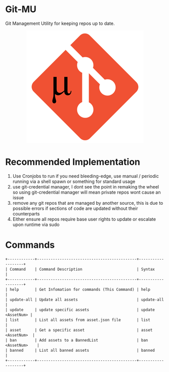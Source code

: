 # Git-MU
Git Management Utility for keeping repos up to date.

<p align=center>
  <img src="Git-MU_sm.png" alt="My Shitty Logo :)" >
</p>

# Recommended Implementation 
1. Use Cronjobs to run if you need bleeding-edge, use manual / periodic running via a shell spawn or something for standard usage 
2. use git-credential manager, I dont see the point in remaking the wheel so using git-credential manager will mean private repos wont cause an issue 
3. remove any git repos that are managed by another source, this is due to possible errors if sections of code are updated without their counterparts
4. Either ensure all repos require base user rights to update or escalate upon runtime via sudo

# Commands 
```
+------------+--------------------------------------------+-------------------+
| Command    | Command Description                        | Syntax            |
+------------+--------------------------------------------+-------------------+
| help       | Get Infomation for commands (This Command) | help              |
| update-all | Update all assets                          | update-all        |
| update     | update specific assets                     | update <AssetNum> |
| list       | List all assets from asset.json file       | list              |
| asset      | Get a specific asset                       | asset <AssetNum>  |
| ban        | Add assets to a BannedList                 | ban <AssetNum>    |
| banned     | List all banned assets                     | banned            |
+------------+--------------------------------------------+-------------------+
```
